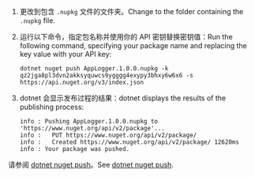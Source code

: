 1. <span data-ttu-id="1d986-101">更改到包含 `.nupkg` 文件的文件夹。</span><span class="sxs-lookup"><span data-stu-id="1d986-101">Change to the folder containing the `.nupkg` file.</span></span>

1. <span data-ttu-id="1d986-102">运行以下命令，指定包名称并使用你的 API 密钥替换密钥值：</span><span class="sxs-lookup"><span data-stu-id="1d986-102">Run the following command, specifying your package name and replacing the key value with your API key:</span></span>

    ```cli
    dotnet nuget push AppLogger.1.0.0.nupkg -k qz2jga8pl3dvn2akksyquwcs9ygggg4exypy3bhxy6w6x6 -s https://api.nuget.org/v3/index.json
    ```

1. <span data-ttu-id="1d986-103">dotnet 会显示发布过程的结果：</span><span class="sxs-lookup"><span data-stu-id="1d986-103">dotnet displays the results of the publishing process:</span></span>

    ```output
    info : Pushing AppLogger.1.0.0.nupkg to 'https://www.nuget.org/api/v2/package'...
    info :   PUT https://www.nuget.org/api/v2/package/
    info :   Created https://www.nuget.org/api/v2/package/ 12620ms
    info : Your package was pushed.
    ```

<span data-ttu-id="1d986-104">请参阅 [dotnet nuget push](/dotnet/core/tools/dotnet-nuget-push)。</span><span class="sxs-lookup"><span data-stu-id="1d986-104">See [dotnet nuget push](/dotnet/core/tools/dotnet-nuget-push).</span></span>